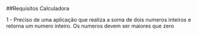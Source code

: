 ##Requisitos Calculadora

1 - Preciso de uma aplicação que realiza a soma de dois numeros inteiros e retorna um numero inteiro. 
Os numeros devem ser maiores que zero 
